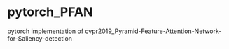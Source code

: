 # pytorch_PFAN
pytorch implementation of cvpr2019_Pyramid-Feature-Attention-Network-for-Saliency-detection
